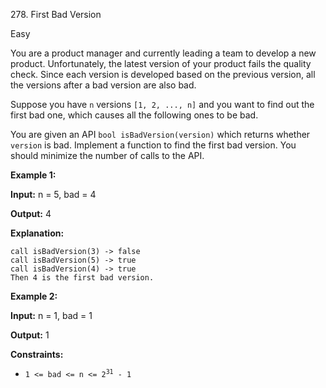 278\. First Bad Version

Easy

You are a product manager and currently leading a team to develop a new product. Unfortunately, the latest version of your product fails the quality check. Since each version is developed based on the previous version, all the versions after a bad version are also bad.

Suppose you have `n` versions `[1, 2, ..., n]` and you want to find out the first bad one, which causes all the following ones to be bad.

You are given an API `bool isBadVersion(version)` which returns whether `version` is bad. Implement a function to find the first bad version. You should minimize the number of calls to the API.

**Example 1:**

**Input:** n = 5, bad = 4

**Output:** 4

**Explanation:**

    call isBadVersion(3) -> false
    call isBadVersion(5) -> true
    call isBadVersion(4) -> true
    Then 4 is the first bad version. 

**Example 2:**

**Input:** n = 1, bad = 1

**Output:** 1

**Constraints:**

*   <code>1 <= bad <= n <= 2<sup>31</sup> - 1</code>